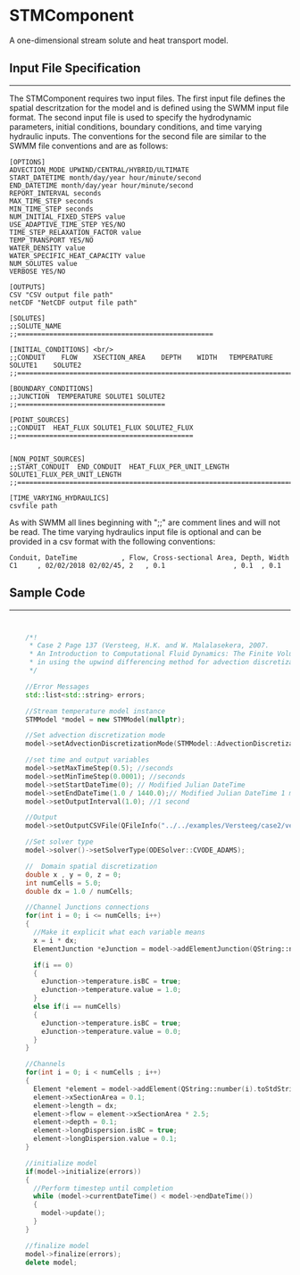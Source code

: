 # STMComponent
A one-dimensional stream solute and heat transport model.

## Input File Specification
---------------------------------------

The STMComponent requires two input files. The first input file defines the spatial descritzation for the model and is defined using the SWMM input file format. The second input file is used to specify the hydrodynamic parameters, initial conditions, boundary conditions, and time varying hydraulic inputs. The conventions for the second file are similar to the SWMM file conventions and are as follows:

```
[OPTIONS]
ADVECTION_MODE UPWIND/CENTRAL/HYBRID/ULTIMATE
START_DATETIME month/day/year hour/minute/second
END_DATETIME month/day/year hour/minute/second
REPORT_INTERVAL seconds
MAX_TIME_STEP seconds
MIN_TIME_STEP seconds
NUM_INITIAL_FIXED_STEPS value
USE_ADAPTIVE_TIME_STEP YES/NO
TIME_STEP_RELAXATION_FACTOR value
TEMP_TRANSPORT YES/NO
WATER_DENSITY value
WATER_SPECIFIC_HEAT_CAPACITY value
NUM_SOLUTES value
VERBOSE YES/NO

[OUTPUTS]
CSV "CSV output file path"
netCDF "NetCDF output file path"

[SOLUTES]
;;SOLUTE_NAME
;;=================================================

[INITIAL_CONDITIONS] <br/>
;;CONDUIT    FLOW    XSECTION_AREA    DEPTH    WIDTH   TEMPERATURE    SOLUTE1    SOLUTE2
;;=======================================================================================

[BOUNDARY_CONDITIONS]
;;JUNCTION  TEMPERATURE SOLUTE1 SOLUTE2
;;=====================================

[POINT_SOURCES]
;;CONDUIT  HEAT_FLUX SOLUTE1_FLUX SOLUTE2_FLUX
;;============================================


[NON_POINT_SOURCES]
;;START_CONDUIT  END_CONDUIT  HEAT_FLUX_PER_UNIT_LENGTH SOLUTE1_FLUX_PER_UNIT_LENGTH
;;==================================================================================

[TIME_VARYING_HYDRAULICS]
csvfile path
```
As with SWMM all lines beginning with ";;" are comment lines and will not be read. The time varying hydraulics input file is optional and can be provided in a csv format with the following conventions:

```
Conduit, DateTime           , Flow, Cross-sectional Area, Depth, Width
C1     , 02/02/2018 02/02/45, 2   , 0.1                 , 0.1  , 0.1
```

## Sample Code
---------------------------------------
``` C++


    /*!
     * Case 2 Page 137 (Versteeg, H.K. and W. Malalasekera, 2007.
     * An Introduction to Computational Fluid Dynamics: The Finite Volume Method. Pearson Education Ltd., Harlow, England; New York.)
     * in using the upwind differencing method for advection discretization.
     */

    //Error Messages
    std::list<std::string> errors;

    //Stream temperature model instance
    STMModel *model = new STMModel(nullptr);

    //Set advection discretization mode
    model->setAdvectionDiscretizationMode(STMModel::AdvectionDiscretizationMode::Upwind);

    //set time and output variables
    model->setMaxTimeStep(0.5); //seconds
    model->setMinTimeStep(0.0001); //seconds
    model->setStartDateTime(0); // Modified Julian DateTime
    model->setEndDateTime(1.0 / 1440.0);// Modified Julian DateTime 1 minute
    model->setOutputInterval(1.0); //1 second

    //Output
    model->setOutputCSVFile(QFileInfo("../../examples/Versteeg/case2/versteegcase2_upwind.csv"));

    //Set solver type
    model->solver()->setSolverType(ODESolver::CVODE_ADAMS);

    //  Domain spatial discretization
    double x , y = 0, z = 0;
    int numCells = 5.0;
    double dx = 1.0 / numCells;

    //Channel Junctions connections
    for(int i = 0; i <= numCells; i++)
    {
      //Make it explicit what each variable means
      x = i * dx;
      ElementJunction *eJunction = model->addElementJunction(QString::number(i).toStdString(), x, y, z);

      if(i == 0)
      {
        eJunction->temperature.isBC = true;
        eJunction->temperature.value = 1.0;
      }
      else if(i == numCells)
      {
        eJunction->temperature.isBC = true;
        eJunction->temperature.value = 0.0;
      }
    }

    //Channels
    for(int i = 0; i < numCells ; i++)
    {
      Element *element = model->addElement(QString::number(i).toStdString(), model->getElementJunction(i), model->getElementJunction(i+1));
      element->xSectionArea = 0.1;
      element->length = dx;
      element->flow = element->xSectionArea * 2.5;
      element->depth = 0.1;
      element->longDispersion.isBC = true;
      element->longDispersion.value = 0.1;
    }

    //initialize model
    if(model->initialize(errors))
    {
      //Perform timestep until completion
      while (model->currentDateTime() < model->endDateTime())
      {
        model->update();
      }
    }

    //finalize model
    model->finalize(errors);
    delete model;

```
